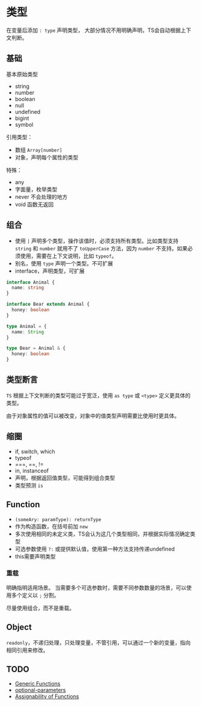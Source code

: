 # 类型

在变量后添加 `: type` 声明类型，
大部分情况不用明确声明，TS会自动根据上下文判断。

## 基础

基本原始类型

* string
* number
* boolean
* null
* undefined
* bigint
* symbol

引用类型：

* 数组 `Array[number]`
* 对象，声明每个属性的类型

特殊：

* any
* 字面量，枚举类型
* never 不会处理的地方
* void 函数无返回

## 组合

* 使用 `|` 声明多个类型，操作该值时，必须支持所有类型。比如类型支持 `string` 和 `number` 就用不了 `toUpperCase` 方法，因为 `number` 不支持。如果必须使用，需要在上下文说明，比如 `typeof`。
* 别名，使用 `type` 声明一个类型。不可扩展
* interface，声明类型，可扩展

```ts
interface Animal {
  name: string
}

interface Bear extends Animal {
  honey: boolean
}

type Animal = {
  name: String
}

type Bear = Animal & {
  honey: boolean
}
```

## 类型断言

`TS` 根据上下文判断的类型可能过于宽泛，使用 `as type` 或 `<type>` 定义更具体的类型。

由于对象属性的值可以被改变，对象中的值类型声明需要比使用时更具体。

## 缩圈

* if, switch, which
* typeof
* ===, ==, !=
* in, instanceof
* 声明，根据返回值类型，可能得到组合类型
* 类型预测 `is`

## Function

* `(someAry: paramType): returnType`
* 作为构造函数，在括号前加 `new`
* 多次使用相同的未定义类，TS会认为这几个类型相同，并根据实际情况确定类型
* 可选参数使用 `?:` 或提供默认值，使用第一种方法支持传递undefined
* this需要声明类型

### 重载

明确指明适用场景。
当需要多个可选参数时，需要不同参数数量的场景，可以使用多个定义以 `;` 分割。

尽量使用组合，而不是重载。

## Object

`readonly`，不递归处理，只处理变量，不管引用，可以通过一个新的变量，指向相同引用来修改。

## TODO

* [Generic Functions](https://www.typescriptlang.org/docs/handbook/2/functions.html#generic-functions)
* [optional-parameters](https://www.typescriptlang.org/docs/handbook/2/functions.html#optional-parameters-in-callbacks)
* [Assignability of Functions](https://www.typescriptlang.org/docs/handbook/2/functions.html#assignability-of-functions)
